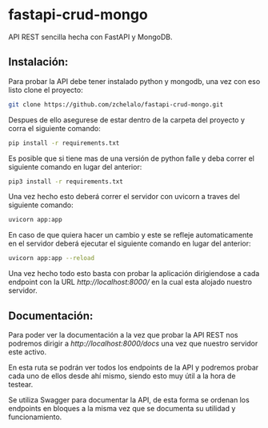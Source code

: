 # fastapi-crud-mongo
API REST sencilla hecha con FastAPI y MongoDB.  

## **Instalación:**  
Para probar la API debe tener instalado python y mongodb, una vez con eso listo clone el proyecto:  
```bash  
git clone https://github.com/zchelalo/fastapi-crud-mongo.git  
```   
  
Despues de ello asegurese de estar dentro de la carpeta del proyecto y corra el siguiente comando:  
```bash  
pip install -r requirements.txt  
```    
  
Es posible que si tiene mas de una versión de python falle y deba correr el siguiente comando en lugar del anterior:  
```bash  
pip3 install -r requirements.txt  
```    
  
Una vez hecho esto deberá correr el servidor con uvicorn a traves del siguiente comando:  
```bash  
uvicorn app:app  
```  
  
En caso de que quiera hacer un cambio y este se refleje automaticamente en el servidor deberá ejecutar el siguiente comando en lugar del anterior:  
```bash  
uvicorn app:app --reload  
```  
  
Una vez hecho todo esto basta con probar la aplicación dirigiendose a cada endpoint con la URL *http://localhost:8000/* en la cual esta alojado nuestro servidor.  
  
## **Documentación:**  
Para poder ver la documentación a la vez que probar la API REST nos podremos dirigir a *http://localhost:8000/docs* una vez que nuestro servidor este activo.  
  
En esta ruta se podrán ver todos los endpoints de la API y podremos probar cada uno de ellos desde ahí mismo, siendo esto muy útil a la hora de testear.  
  
Se utiliza Swagger para documentar la API, de esta forma se ordenan los endpoints en bloques a la misma vez que se documenta su utilidad y funcionamiento.